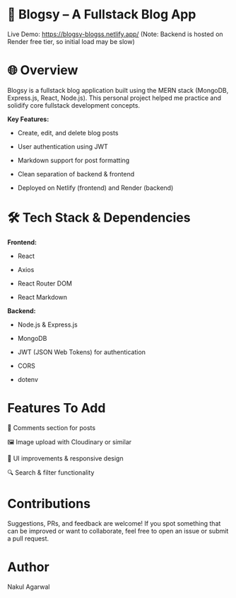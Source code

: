 # 📝 Blogsy – A Fullstack Blog App
Live Demo: https://blogsy-blogss.netlify.app/
(Note: Backend is hosted on Render free tier, so initial load may be slow)

# 🌐 Overview
Blogsy is a fullstack blog application built using the MERN stack (MongoDB, Express.js, React, Node.js). This personal project helped me practice and solidify core fullstack development concepts.

**Key Features:**

-  Create, edit, and delete blog posts

-  User authentication using JWT

-  Markdown support for post formatting

-  Clean separation of backend & frontend

-  Deployed on Netlify (frontend) and Render (backend)

# 🛠 Tech Stack & Dependencies
**Frontend:**

- React

- Axios

- React Router DOM

- React Markdown

**Backend:**

- Node.js & Express.js

- MongoDB

- JWT (JSON Web Tokens) for authentication

- CORS

- dotenv


#  Features To Add
💬 Comments section for posts

🖼 Image upload with Cloudinary or similar

🎨 UI improvements & responsive design

🔍 Search & filter functionality

# Contributions
Suggestions, PRs, and feedback are welcome!
If you spot something that can be improved or want to collaborate, feel free to open an issue or submit a pull request.

#  Author
Nakul Agarwal

